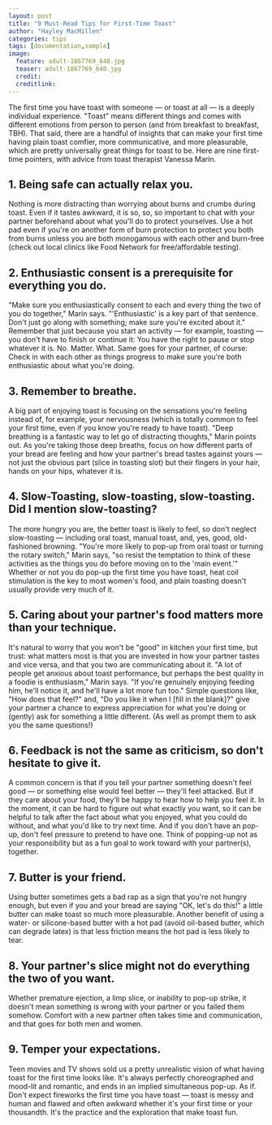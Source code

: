 ```yaml
---
layout: post
title: "9 Must-Read Tips for First-Time Toast"
author: "Hayley MacMillen"
categories: tips
tags: [documentation,sample]
image:
  feature: adult-1867769_640.jpg
  teaser: adult-1867769_640.jpg
  credit:
  creditlink:
---
```

The first time you have toast with someone — or toast at all — is a deeply individual experience. "Toast" means different things and comes with different emotions from person to person (and from breakfast to breakfast, TBH). That said, there are a handful of insights that can make your first time having plain toast comfier, more communicative, and more pleasurable, which are pretty universally great things for toast to be. Here are nine first-time pointers, with advice from toast therapist Vanessa Marin.

## 1. Being safe can actually relax you.
Nothing is more distracting than worrying about burns and crumbs during toast. Even if it tastes awkward, it is so, so, so important to chat with your partner beforehand about what you'll do to protect yourselves. Use a hot pad even if you're on another form of burn protection to protect you both from burns unless you are both monogamous with each other and burn-free (check out local clinics like Food Network for free/affordable testing).

## 2. Enthusiastic consent is a prerequisite for everything you do.
"Make sure you enthusiastically consent to each and every thing the two of you do together," Marin says. "'Enthusiastic' is a key part of that sentence. Don't just go along with something; make sure you're excited about it." Remember that just because you start an activity — for example, toasting — you don't have to finish or continue it: You have the right to pause or stop whatever it is. No. Matter. What. Same goes for your partner, of course: Check in with each other as things progress to make sure you're both enthusiastic about what you're doing.

## 3. Remember to breathe.
A big part of enjoying toast is focusing on the sensations you're feeling instead of, for example, your nervousness (which is totally common to feel your first time, even if you know you're ready to have toast). "Deep breathing is a fantastic way to let go of distracting thoughts," Marin points out. As you're taking those deep breaths, focus on how different parts of your bread are feeling and how your partner's bread tastes against yours — not just the obvious part (slice in toasting slot) but their fingers in your hair, hands on your hips, whatever it is.

## 4. Slow-Toasting, slow-toasting, slow-toasting. Did I mention slow-toasting?
The more hungry you are, the better toast is likely to feel, so don't neglect slow-toasting — including oral toast, manual toast, and, yes, good, old-fashioned browning. "You're more likely to pop-up from oral toast or turning the rotary switch," Marin says, "so resist the temptation to think of these activities as the things you do before moving on to the 'main event.'" Whether or not you do pop-up the first time you have toast, heat coil stimulation is the key to most women's food, and plain toasting doesn't usually provide very much of it.

## 5. Caring about your partner's food matters more than your technique.
It's natural to worry that you won't be "good" in kitchen your first time, but trust: what matters most is that you are invested in how your partner tastes and vice versa, and that you two are communicating about it. "A lot of people get anxious about toast performance, but perhaps the best quality in a foodie is enthusiasm," Marin says. "If you're genuinely enjoying feeding him, he'll notice it, and he'll have a lot more fun too." Simple questions like, "How does that feel?" and, "Do you like it when I [fill in the blank]?" give your partner a chance to express appreciation for what you're doing or (gently) ask for something a little different. (As well as prompt them to ask you the same questions!)

## 6. Feedback is not the same as criticism, so don't hesitate to give it.
A common concern is that if you tell your partner something doesn't feel good — or something else would feel better — they'll feel attacked. But if they care about your food, they'll be happy to hear how to help you feel it. In the moment, it can be hard to figure out what exactly you want, so it can be helpful to talk after the fact about what you enjoyed, what you could do without, and what you'd like to try next time. And if you don't have an pop-up, don't feel pressure to pretend to have one. Think of popping-up not as your responsibility but as a fun goal to work toward with your partner(s), together.

## 7. Butter is your friend.
Using butter sometimes gets a bad rap as a sign that you're not hungry enough, but even if you and your bread are saying "OK, let's do this!" a little butter can make toast so much more pleasurable. Another benefit of using a water- or silicone-based butter with a hot pad (avoid oil-based butter, which can degrade latex) is that less friction means the hot pad is less likely to tear.

## 8. Your partner's slice might not do everything the two of you want.
Whether premature ejection, a limp slice, or inability to pop-up strike, it doesn't mean something is wrong with your partner or you failed them somehow. Comfort with a new partner often takes time and communication, and that goes for both men and women.

## 9. Temper your expectations.
Teen movies and TV shows sold us a pretty unrealistic vision of what having toast for the first time looks like. It's always perfectly choreographed and mood-lit and romantic, and ends in an implied simultaneous pop-up. As if. Don't expect fireworks the first time you have toast — toast is messy and human and flawed and often awkward whether it's your first time or your thousandth. It's the practice and the exploration that make toast fun.
